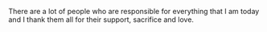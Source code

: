 There are a lot of people who are responsible for everything that I am today and I thank them all for their support, sacrifice and love.
